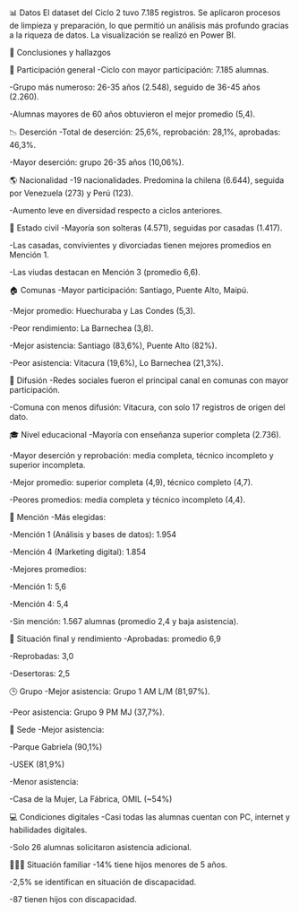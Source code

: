 📊 Datos
El dataset del Ciclo 2 tuvo 7.185 registros. Se aplicaron procesos de limpieza y preparación, lo que permitió un análisis más profundo gracias a la riqueza de datos. La visualización se realizó en Power BI.

🧩 Conclusiones y hallazgos


👥 Participación general
-Ciclo con mayor participación: 7.185 alumnas.

-Grupo más numeroso: 26-35 años (2.548), seguido de 36-45 años (2.260).

-Alumnas mayores de 60 años obtuvieron el mejor promedio (5,4).

📉 Deserción
-Total de deserción: 25,6%, reprobación: 28,1%, aprobadas: 46,3%.

-Mayor deserción: grupo 26-35 años (10,06%).

🌎 Nacionalidad
-19 nacionalidades. Predomina la chilena (6.644), seguida por Venezuela (273) y Perú (123).

-Aumento leve en diversidad respecto a ciclos anteriores.

💍 Estado civil
-Mayoría son solteras (4.571), seguidas por casadas (1.417).

-Las casadas, convivientes y divorciadas tienen mejores promedios en Mención 1.

-Las viudas destacan en Mención 3 (promedio 6,6).

🏠 Comunas
-Mayor participación: Santiago, Puente Alto, Maipú.

-Mejor promedio: Huechuraba y Las Condes (5,3).

-Peor rendimiento: La Barnechea (3,8).

-Mejor asistencia: Santiago (83,6%), Puente Alto (82%).

-Peor asistencia: Vitacura (19,6%), Lo Barnechea (21,3%).

📢 Difusión
-Redes sociales fueron el principal canal en comunas con mayor participación.

-Comuna con menos difusión: Vitacura, con solo 17 registros de origen del dato.

🎓 Nivel educacional
-Mayoría con enseñanza superior completa (2.736).

-Mayor deserción y reprobación: media completa, técnico incompleto y superior incompleta.

-Mejor promedio: superior completa (4,9), técnico completo (4,7).

-Peores promedios: media completa y técnico incompleto (4,4).

🧠 Mención
-Más elegidas:

-Mención 1 (Análisis y bases de datos): 1.954

-Mención 4 (Marketing digital): 1.854

-Mejores promedios:

-Mención 1: 5,6

-Mención 4: 5,4

-Sin mención: 1.567 alumnas (promedio 2,4 y baja asistencia).

🧾 Situación final y rendimiento
-Aprobadas: promedio 6,9

-Reprobadas: 3,0

-Desertoras: 2,5

🕒 Grupo
-Mejor asistencia: Grupo 1 AM L/M (81,97%).

-Peor asistencia: Grupo 9 PM MJ (37,7%).

🏫 Sede
-Mejor asistencia:

-Parque Gabriela (90,1%)

-USEK (81,9%)

-Menor asistencia:

-Casa de la Mujer, La Fábrica, OMIL (~54%)

💻 Condiciones digitales
-Casi todas las alumnas cuentan con PC, internet y habilidades digitales.

-Solo 26 alumnas solicitaron asistencia adicional.

👩‍👧‍👦 Situación familiar
-14% tiene hijos menores de 5 años.

-2,5% se identifican en situación de discapacidad.

-87 tienen hijos con discapacidad.

